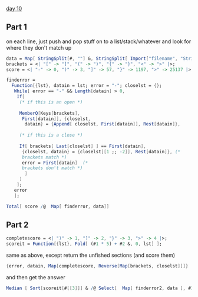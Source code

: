 [day 10](https://adventofcode.com/2021/day/10)

## Part 1

on each line, just push and pop stuff on to a list/stack/whatever and look for where they don't match up

```mathematica
data = Map[ StringSplit[#, ""] &, StringSplit[ Import["filename", "String"], "\n"]];
brackets = <| "[" -> "]", "(" -> ")", "{" -> "}", "<" -> ">" |>;
score = <| "-" -> 0, ")" -> 3, "]" -> 57, "}" -> 1197, ">" -> 25137 |>;

finderror = 
  Function[{lst}, datain = lst; error = "-"; closelst = {}; 
   While[ error == "-" && Length[datain] > 0, 
    If[ 
     (* if this is an open *)
     
     MemberQ[Keys[brackets], 
      First[datain]], {closelst, 
       datain} = {Append[ closelst, First[datain]], Rest[datain]},
     
     (* if this is a close *)
     
     If[ brackets[ Last[closelst] ] == First[datain], 
      {closelst, datain} = {closelst[[1 ;; -2]], Rest[datain]}, (* 
      brackets match *)
      error = First[datain]  (* 
      brackets don't match *)
       ]
     ]
    ];
   error
   ];

Total[ score /@  Map[ finderror, data]]
```

## Part 2
```mathematica
completescore = <| ")" -> 1, "]" -> 2, "}" -> 3, ">" -> 4 |>;
scoreit = Function[{lst}, Fold[ (#1 * 5) + #2 &, 0, lst] ];
```

same as above, except return the unfished sections (and score them)

```mathematica
{error, datain, Map[completescore, Reverse[Map[brackets, closelst]]]}
```

and then get the answer

```mathematica
Median [ Sort[scoreit[#[[3]]] & /@ Select[  Map[ finderror2, data ], #1[[1]] == "-" & ]] ]
```
